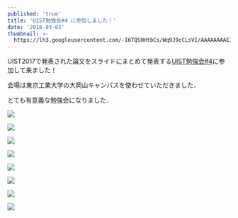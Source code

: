 ```yaml
---
published: 'true'
title: 'UIST勉強会#4 に参加しました！'
date: '2018-03-03'
thumbnail: >-
  https://lh3.googleusercontent.com/-I6TQSHHtbCs/Wq9J9cCLsVI/AAAAAAAAEJw/h885QuF4GZEo9qLSr79ZyZI4ySQUN8p1QCE0YBhgL/20180303_145540.jpg
---
```

UIST2017で発表された論文をスライドにまとめて発表する[UIST勉強会#4](http://uistudy.tokyo/2018/uistudy-4)に参加して来ました！

会場は東京工業大学の大岡山キャンパスを使わせていただきました．

とても有意義な勉強会になりました．

![](https://lh3.googleusercontent.com/-pq3ScKo6Y9s/Wq9J9Wy9VSI/AAAAAAAAEJs/w9DNW6KxPE8Mai06cH2DnaXecszXtW2cwCE0YBhgL/20180303_150307.jpg)

![](https://lh3.googleusercontent.com/-GzJSOZloz8g/Wq9J9hKAqPI/AAAAAAAAEJs/Fgl5L0O-nzwQf-nwC2ayDu4oGpiXNRaeACE0YBhgL/DSC_3568.JPG)

![](https://lh3.googleusercontent.com/-QhrIH6_el6A/Wq9J9rlyCGI/AAAAAAAAEJs/FvxCle0ulIgzeTkRtkc_buF_6S5lidLhQCE0YBhgL/DSC_3563.JPG)

![](https://lh3.googleusercontent.com/-_-cyN1XiyiY/Wq9J9W9eSqI/AAAAAAAAEJs/TbJ670QTdMsO28faKN2DaqLDun_-YnKGgCE0YBhgL/20180303_154201.jpg)

![](https://lh3.googleusercontent.com/-YaZjV8LWCew/Wq9J9QzKgQI/AAAAAAAAEJs/-tD8VUv29hgTDbXIsf-Zk0rV1SjlET0DgCE0YBhgL/20180303_154619.jpg)

![](https://lh3.googleusercontent.com/-35taisQMUC4/Wq9J9XdmApI/AAAAAAAAEJo/kZO_5OGgszwaQSq2vTKtg3KUDquAB9A7ACE0YBhgL/20180303_161338.jpg)

![](https://lh3.googleusercontent.com/-ScnPMOoF7zI/Wq9J9cWVmCI/AAAAAAAAEJo/kaCFnwdN2yQqExh-9pD9fDX1nLsFcyp8gCE0YBhgL/20180303_165535.jpg)

![](https://lh3.googleusercontent.com/-5oFVXhlkYqc/Wq9J9cY7OeI/AAAAAAAAEJo/WdWXGm5UlMQa6AzIEInwfZ8EyLDylcH3gCE0YBhgL/20180303_165041.jpg)
